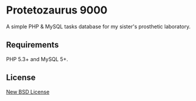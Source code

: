 # Protetozaurus 9000

A simple PHP & MySQL tasks database for my sister's prosthetic laboratory.

## Requirements

PHP 5.3+ and MySQL 5+.

## License

[New BSD License](http://opensource.org/licenses/BSD-3-Clause)
